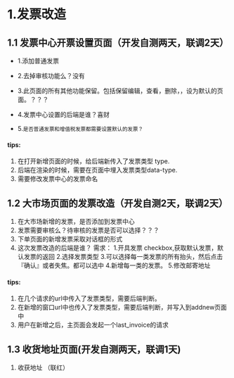 # 1.发票改造
## 1.1 发票中心开票设置页面（开发自测两天，联调2天）
 * 1.添加普通发票
 * 2.去掉审核功能么？没有
 * 3.此页面的所有其他功能保留。包括保留编辑，查看，删除，，设为默认的页面。？？？
 
 * 4.发票中心设置的后端是谁？喜财
 * 5.`是否普通发票和增值税发票都需要设置默认的发票？`
 
#### tips:
 
 1. 在打开新增页面的时候，给后端新传入了发票类型 type. 
 2. 后端在渲染的时候，需要在页面中埋入发票类型data-type.
 3. 需要修改发票中心的发票命名
 
## 1.2 大市场页面的发票改造（开发自测2天，联调2天）
 1. 在大市场新增的发票，是否添加到发票中心
 2. 发票需要审核么？待审核的发票是否可以选择？？？
 3. 下单页面的新增发票采取对话框的形式
 4. 这次发票改造的后端是谁？
 需求：
 1.开具发票 checkbox,获取默认发票，默认发票的返回
 2.选择发票类型
 3.可以选择每一类发票的所有抬头，然后点击『确认』或者失焦。都可以选中
 4.新增每一类的发票。
 5.修改邮寄地址
 
#### tips:
1. 在几个请求的url中传入了发票类型，需要后端判断。
2. 在新增的窗口url中也传入了发票类型，需要后端判断，并写入到addnew页面中
3. 用户在新增之后，主页面会发起一个last_invoice的请求

 
 
 
## 1.3 收货地址页面(开发自测两天，联调1天) 
  1.  收获地址 （联红）


